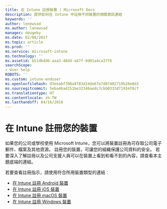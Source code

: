 ```yaml
---
title: 在 Intune 註冊裝置 | Microsoft Docs
description: 提供如何在 Intune 中註冊不同裝置的相關資訊連結
keywords: ''
author: lenewsad
ms.author: lanewsad
manager: dougeby
ms.date: 02/08/2017
ms.topic: article
ms.prod: ''
ms.service: microsoft-intune
ms.technology: ''
ms.assetid: b51dbdd6-aaa3-48dd-a47f-9d01a4ca37f6
searchScope:
- User help
ROBOTS: ''
ms.custom: intune-enduser
ms.openlocfilehash: 93eeabf700a9783d24de67e7d07402719b20e8d3
ms.sourcegitcommit: 5eba4bad151be32346aedc7cbb0333d71934f8cf
ms.translationtype: HT
ms.contentlocale: zh-TW
ms.lasthandoff: 04/16/2018
---
```

# <a name="enroll-your-device-in-intune"></a>在 Intune 註冊您的裝置

如果您的公司或學校使用 Microsoft Intune，您可以將裝置註冊為可存取公司電子郵件、檔案及其他資源。 註冊您的裝置，可讓您的組織保護公司資料的安全。 若要深入了解註冊以及公司支援人員可以在裝置上看到和看不到的內容，請查看本主題底端的連結。

若要查看註冊指示，請使用符合所用裝置類型的連結︰

- [在 Intune 註冊 Android 裝置](enroll-your-device-in-Intune-android.md)
- [在 Intune 註冊 iOS 裝置](enroll-your-device-in-intune-ios.md)
- [在 Intune 註冊 macOS 裝置](enroll-your-device-in-intune-macos.md)
- [在 Intune 註冊 Windows 裝置](enroll-your-device-in-intune-windows.md)
